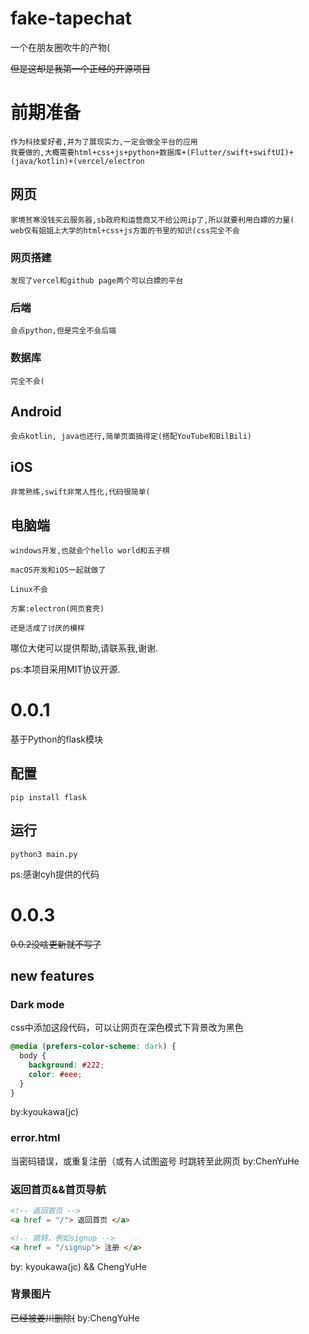 # fake-tapechat
一个在朋友圈吹牛的产物(

~~但是这却是我第一个正经的开源项目~~

# 前期准备
	作为科技爱好者,并为了展现实力,一定会做全平台的应用
	我要做的,大概需要html+css+js+python+数据库+(Flutter/swift+swiftUI)+(java/kotlin)+(vercel/electron
## 网页
	家境贫寒没钱买云服务器,sb政府和运营商又不给公网ip了,所以就要利用白嫖的力量(
	web仅有姐姐上大学的html+css+js方面的书里的知识(css完全不会
### 网页搭建
	发现了vercel和github page两个可以白嫖的平台
### 后端
	会点python,但是完全不会后端
### 数据库
	完全不会(

## Android
	会点kotlin, java也还行,简单页面搞得定(搭配YouTube和BilBili)

## iOS
	非常熟练,swift非常人性化,代码很简单(

## 电脑端
	windows开发,也就会个hello world和五子棋

	macOS开发和iOS一起就做了

	Linux不会

	方案:electron(网页套壳)

	还是活成了讨厌的模样

哪位大佬可以提供帮助,请联系我,谢谢.

ps:本项目采用MIT协议开源.

# 0.0.1
基于Python的flask模块

## 配置
```shell
pip install flask
```

## 运行
```shell
python3 main.py
```

ps:感谢cyh提供的代码

# 0.0.3
~~0.0.2没啥更新就不写了~~
## new features
### Dark mode
css中添加这段代码，可以让网页在深色模式下背景改为黑色
```css
@media (prefers-color-scheme: dark) {
  body {
    background: #222;
    color: #eee;
  }
}
```
by:kyoukawa(jc)
### error.html
当密码错误，或重复注册（或有人试图盗号 时跳转至此网页
by:ChenYuHe
### 返回首页&&首页导航
```html
<!-- 返回首页 -->
<a href = "/"> 返回首页 </a>

<!-- 跳转，例如signup -->
<a href = "/signup"> 注册 </a>
```
by: kyoukawa(jc) && ChengYuHe

### 背景图片
~~已经被姜川删除(~~
by:ChengYuHe
